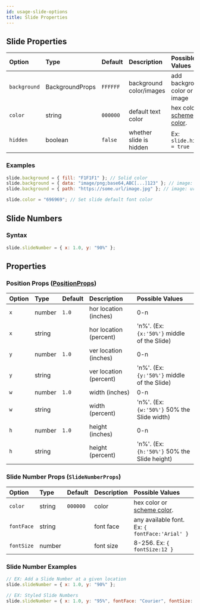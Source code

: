```yaml
---
id: usage-slide-options
title: Slide Properties
---
```


## Slide Properties

| Option       | Type            | Default  | Description             | Possible Values                                                       |
| :----------- | :-------------- | :------- | :---------------------- | :-------------------------------------------------------------------- |
| `background` | BackgroundProps | `FFFFFF` | background color/images | add background color or image                                         |
| `color`      | string          | `000000` | default text color      | hex color or [scheme color](/PptxGenJS/docs/shapes-and-schemes). |
| `hidden`     | boolean         | `false`  | whether slide is hidden | Ex: `slide.hidden = true`                                             |

### Examples

```javascript
slide.background = { fill: "F1F1F1" }; // Solid color
slide.background = { data: "image/png;base64,ABC[...]123" }; // image: base64 data
slide.background = { path: "https://some.url/image.jpg" }; // image: url

slide.color = "696969"; // Set slide default font color
```

## Slide Numbers

### Syntax

```javascript
slide.slideNumber = { x: 1.0, y: "90%" };
```

## Properties

### Position Props ([PositionProps](/PptxGenJS/docs/types#position-props))

| Option | Type   | Default | Description            | Possible Values                              |
| :----- | :----- | :------ | :--------------------- | :------------------------------------------- |
| `x`    | number | `1.0`   | hor location (inches)  | 0-n                                          |
| `x`    | string |         | hor location (percent) | 'n%'. (Ex: `{x:'50%'}` middle of the Slide)  |
| `y`    | number | `1.0`   | ver location (inches)  | 0-n                                          |
| `y`    | string |         | ver location (percent) | 'n%'. (Ex: `{y:'50%'}` middle of the Slide)  |
| `w`    | number | `1.0`   | width (inches)         | 0-n                                          |
| `w`    | string |         | width (percent)        | 'n%'. (Ex: `{w:'50%'}` 50% the Slide width)  |
| `h`    | number | `1.0`   | height (inches)        | 0-n                                          |
| `h`    | string |         | height (percent)       | 'n%'. (Ex: `{h:'50%'}` 50% the Slide height) |

### Slide Number Props (`SlideNumberProps`)

| Option     | Type   | Default  | Description | Possible Values                                                       |
| :--------- | :----- | :------- | :---------- | :-------------------------------------------------------------------- |
| `color`    | string | `000000` | color       | hex color or [scheme color](/PptxGenJS/docs/shapes-and-schemes). |
| `fontFace` | string |          | font face   | any available font. Ex: `{ fontFace:'Arial' }`                        |
| `fontSize` | number |          | font size   | 8-256. Ex: `{ fontSize:12 }`                                          |

### Slide Number Examples

```javascript
// EX: Add a Slide Number at a given location
slide.slideNumber = { x: 1.0, y: "90%" };

// EX: Styled Slide Numbers
slide.slideNumber = { x: 1.0, y: "95%", fontFace: "Courier", fontSize: 32, color: "CF0101" };
```
